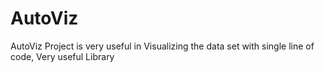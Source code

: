 # AutoViz
AutoViz Project is very useful in Visualizing the data set  with single line of code, Very useful Library
